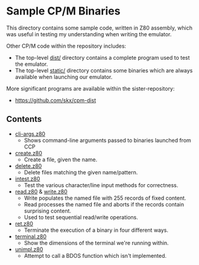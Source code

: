 # Sample CP/M Binaries

This directory contains some sample code, written in Z80 assembly, which was useful in testing my understanding when writing the emulator.

Other CP/M code within the repository includes:

* The top-level [dist/](../dist) directory contains a complete program used to test the emulator.
* The top-level [static/](../static/) directory contains some binaries which are always available when launching our emulator.

More significant programs are available within the sister-repository:

* https://github.com/skx/cpm-dist



## Contents

* [cli-args.z80](cli-args.z80)
  * Shows command-line arguments passed to binaries launched from CCP
* [create.z80](create.z80)
  * Create a file, given the name.
* [delete.z80](delete.z80)
  * Delete files matching the given name/pattern.
* [intest.z80](intest.z80)
  * Test the various character/line input methods for correctness.
* [read.z80](read.z80) & [write.z80](write.z80)
  * Write populates the named file with 255 records of fixed content.
  * Read processes the named file and aborts if the records contain surprising content.
  * Used to test sequential read/write operations.
* [ret.z80](ret.z80)
  * Terminate the execution of a binary in four different ways.
* [terminal.z80](terminal.z80)
  * Show the dimensions of the terminal we're running within.
* [unimpl.z80](unimpl.z80)
  * Attempt to call a BDOS function which isn't implemented.
